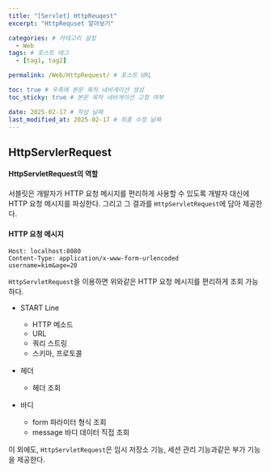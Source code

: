 ```yaml
---
title: "[Servlet] HttpReuqest"
excerpt: "HttpRequset 알아보기"

categories: # 카테고리 설정
  - Web
tags: # 포스트 태그
  - [tag1, tag2]

permalink: /Web/HttpRequest/ # 포스트 URL

toc: true # 우측에 본문 목차 네비게이션 생성
toc_sticky: true # 본문 목차 네비게이션 고정 여부

date: 2025-02-17 # 작성 날짜
last_modified_at: 2025-02-17 # 최종 수정 날짜
---
```



## HttpServlerRequest

#### HttpServletRequest의 역할
서블릿은 개발자가 HTTP 요청 메시지를 편리하게 사용할 수 있도록 개발자 대신에 HTTP 요청 메시지를 파싱한다. 그리고 그 결과를 `HttpServletRequest`에 담아 제공한다.

#### HTTP 요청 메시지
```POST /save HTTP/1.1
Host: localhost:8080
Content-Type: application/x-www-form-urlencoded
username=kim&age=20
```
`HttpServletRequest`을 이용하면 위와같은 HTTP 요청 메시지를 편리하게 조회 가능하다.

- START Line
	
    - HTTP 메소드
    - URL
    - 쿼리 스트링
    - 스키마, 프로토콜
- 헤더
	
    - 헤더 조회
- 바디
	
    - form 파라미터 형식 조회
    - message 바디 데이터 직접 조회
    
이 외에도, `HttpServletRequest`은 임시 저장소 기능, 세션 관리 기능과같은 부가 기능을 제공한다.

